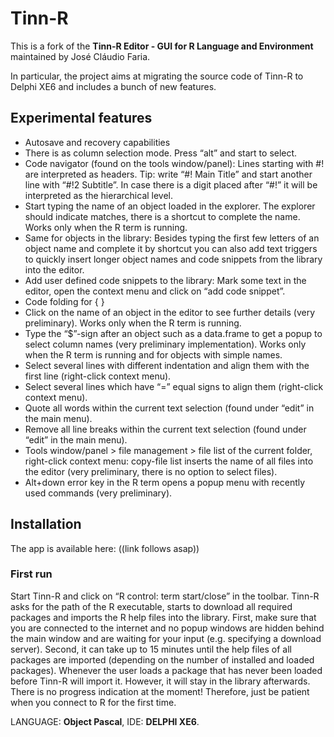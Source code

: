 # Tinn-R

This is a fork of the **Tinn-R Editor - GUI for R Language and Environment** maintained by José Cláudio Faria.

In particular, the project aims at migrating the source code of Tinn-R to Delphi XE6 and includes a bunch of new features.
## Experimental features
- Autosave and recovery capabilities
- There is as column selection mode. Press “alt” and start to select.
-  Code navigator (found on the tools window/panel): Lines starting with #! are interpreted as headers. Tip: write “#! Main Title” and start another line with “#!2 Subtitle”. In case there is a digit placed after “#!” it will be interpreted as the hierarchical level. 
- Start typing the name of an object loaded in the explorer. The explorer should indicate matches, there is a shortcut to complete the name. Works only when the R term is running.
- Same for objects in the library: Besides typing the first few letters of an object name and complete it by shortcut you can also add text triggers to quickly insert longer object names and code snippets from the library into the editor.
- Add user defined code snippets to the library: Mark some text in the editor, open the context menu and click on “add code snippet”.
- Code folding for { }
- Click on the name of an object in the editor to see further details (very preliminary). Works only when the R term is running.
- Type the “$”-sign after an object such as a data.frame to get a popup to select column names (very preliminary implementation). Works only when the R term is running and for objects with simple names.
- Select several lines with different indentation and align them with the first line (right-click context menu).
- Select several lines which have  “=” equal signs to align them (right-click context menu).
- Quote all words within the current text selection (found under “edit” in the main menu).
- Remove all line breaks within the current text selection (found under “edit” in the main menu).
- Tools window/panel > file management > file list of the current folder, right-click context menu: copy-file list inserts the name of all files into the editor (very preliminary, there is no option to select files).
- Alt+down error key in the R term opens a popup menu with recently used commands (very preliminary).

## Installation
The app is available here: ((link follows asap))
### First run
Start Tinn-R and click on “R control: term start/close” in the toolbar. Tinn-R asks for the path of the R executable, starts to download all required packages and imports the R help files into the library. First, make sure that you are connected to the internet and no popup windows are hidden behind the main window and are waiting for your input (e.g. specifying a download server). Second, it can take up to 15 minutes until the help files of all packages are imported (depending on the number of installed and loaded packages). Whenever the user loads a package that has never been loaded before Tinn-R will import it. However, it will stay in the library afterwards. There is no progress indication at the moment! Therefore, just be patient when you connect to R for the first time.









LANGUAGE: **Object Pascal**, IDE: **DELPHI XE6**.
